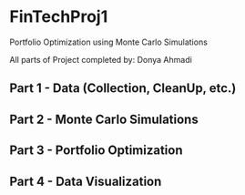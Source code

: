# FinTechProj1
Portfolio Optimization using Monte Carlo Simulations

All parts of Project completed by: Donya Ahmadi

## Part 1 - Data (Collection, CleanUp, etc.)
## Part 2 - Monte Carlo Simulations
## Part 3 - Portfolio Optimization
## Part 4 - Data Visualization 
